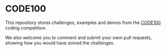 # CODE100

This repository stores challenges, examples and demos from the [CODE100](https://www.wearedevelopers.com/events/code100) coding competition. 

We also welcome you to comment and submit your owm pull requests, showing how you would have solved the challenges.

